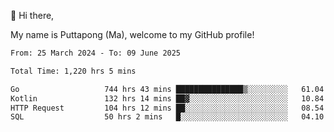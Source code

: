 👋 Hi there,

My name is Puttapong (Ma), welcome to my GitHub profile!

<!--START_SECTION:waka-->

```txt
From: 25 March 2024 - To: 09 June 2025

Total Time: 1,220 hrs 5 mins

Go                   744 hrs 43 mins ███████████████▒░░░░░░░░░   61.04 %
Kotlin               132 hrs 14 mins ██▓░░░░░░░░░░░░░░░░░░░░░░   10.84 %
HTTP Request         104 hrs 12 mins ██░░░░░░░░░░░░░░░░░░░░░░░   08.54 %
SQL                  50 hrs 2 mins   █░░░░░░░░░░░░░░░░░░░░░░░░   04.10 %
```

<!--END_SECTION:waka-->
